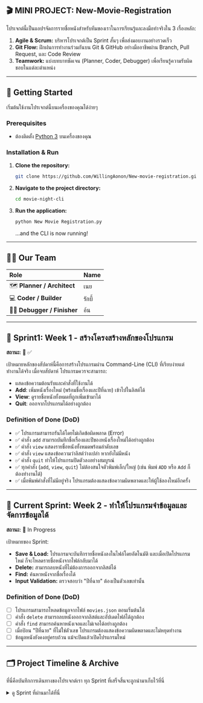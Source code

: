 ## 🎬 MINI PROJECT: New-Movie-Registration


โปรเจกต์นี้เป็นแอปฯจัดการรายชื่อหนังสำหรับทีมของเราในการเรียนรู้และลงมือทำจริงใน 3 เรื่องหลัก:
1.  **Agile & Scrum:** บริหารโปรเจกต์เป็น Sprint สั้นๆ เพื่อส่งมอบงานอย่างรวดเร็ว
2.  **Git Flow:** ฝึกฝนการทำงานร่วมกันบน Git & GitHub อย่างมืออาชีพผ่าน Branch, Pull Request, และ Code Review
3.  **Teamwork:** แบ่งบทบาทชัดเจน (Planner, Coder, Debugger) เพื่อเรียนรู้ความรับผิดชอบในแต่ละตำแหน่ง

---

## 🚀 Getting Started

เริ่มต้นใช้งานโปรเจกต์นี้บนเครื่องของคุณได้ง่ายๆ

### **Prerequisites**
-   ต้องติดตั้ง [Python 3](https://www.python.org/downloads/) บนเครื่องของคุณ

### **Installation & Run**

1.  **Clone the repository:**
    ```bash
    git clone https://github.com/WillingAonon/New-movie-registration.git
    ```
2.  **Navigate to the project directory:**
    ```bash
    cd movie-night-cli 
    ```
3.  **Run the application:**
    ```bash
    python New Movie Registration.py
    ```
    ...and the CLI is now running!

---

## 🧑‍💻 Our Team

| Role | Name |
| :--- | :--- |
| 🗺️ **Planner / Architect** | เนย |
| 💻 **Coder / Builder** | รักบี้ |
| 🕵️‍♀️ **Debugger / Finisher**| อ้น |

---

## 🎯 Sprint1: Week 1 - สร้างโครงสร้างหลักของโปรแกรม

**สถานะ:** 🚧 ✅

เป้าหมายหลักของสัปดาห์นี้คือการสร้างโปรแกรมผ่าน Command-Line (CLI) ที่เรียบง่ายแต่ทำงานได้จริง เมื่อจบสัปดาห์ โปรแกรมควรจะสามารถ:
- แสดงข้อความต้อนรับและคำสั่งที่ใช้งานได้
- **Add**: เพิ่มหนังเรื่องใหม่ (พร้อมชื่อเรื่องและปีที่ฉาย) เข้าไปในลิสต์ได้
- **View**: ดูรายชื่อหนังทั้งหมดที่ถูกเพิ่มเข้ามาได้
- **Quit**: ออกจากโปรแกรมได้อย่างถูกต้อง

### Definition of Done (DoD)   
- ✅ โปรแกรมสามารถรันได้โดยไม่เกิดข้อผิดพลาด (Error)
- ✅ คำสั่ง `add` สามารถบันทึกชื่อเรื่องและปีของหนังเรื่องใหม่ได้อย่างถูกต้อง
- ✅ คำสั่ง `view` แสดงรายชื่อหนังทั้งหมดพร้อมลำดับเลข
- ✅ คำสั่ง `view` แสดงข้อความว่าลิสต์ว่างเปล่า หากยังไม่มีหนัง
- ✅ คำสั่ง `quit` ทำให้โปรแกรมปิดตัวลงอย่างสมบูรณ์
- ✅ ทุกคำสั่ง (`add`, `view`, `quit`) ไม่ต้องสนใจตัวพิมพ์เล็ก/ใหญ่ (เช่น พิมพ์ `ADD` หรือ `Add` ก็ต้องทำงานได้)
- ✅ เมื่อพิมพ์คำสั่งที่ไม่มีอยู่จริง โปรแกรมต้องแสดงข้อความผิดพลาดและให้ผู้ใช้ลองใหม่อีกครั้ง

---

## 🎯 Current Sprint: Week 2 - ทำให้โปรแกรมจำข้อมูลและจัดการข้อมูลได้

**สถานะ:** 🚧 In Progress

เป้าหมายของ Sprint:
* **Save & Load:** โปรแกรมจะบันทึกรายชื่อหนังลงในไฟล์โดยอัตโนมัติ และเมื่อเปิดโปรแกรมใหม่ ก็จะโหลดรายชื่อหนังจากไฟล์กลับมาได้
* **Delete:** สามารถลบหนังที่ไม่ต้องการออกจากลิสต์ได้
* **Find:** ค้นหาหนังจากชื่อเรื่องได้
* **Input Validation:** ตรวจสอบว่า "ปีที่ฉาย" ต้องเป็นตัวเลขเท่านั้น

### Definition of Done (DoD)
- [ ] โปรแกรมสามารถโหลดข้อมูลจากไฟล์ `movies.json` ตอนเริ่มต้นได้
- [ ] คำสั่ง `delete` สามารถลบหนังออกจากลิสต์และอัปเดตไฟล์ได้ถูกต้อง
- [ ] คำสั่ง `find` สามารถค้นหาหนังเจอและไม่เจอได้อย่างถูกต้อง
- [ ] เมื่อป้อน "ปีที่ฉาย" ที่ไม่ใช่ตัวเลข โปรแกรมต้องแสดงข้อความผิดพลาดและไม่หยุดทำงาน
- [ ] ข้อมูลหนังยังคงอยู่ครบถ้วน แม้จะปิดแล้วเปิดโปรแกรมใหม่

---

## 🗂️ Project Timeline & Archive

ที่นี่คือบันทึกการเดินทางของโปรเจกต์เรา ทุก Sprint ที่เสร็จสิ้นจะถูกนำมาเก็บไว้ที่นี่

<details>
  <summary>ดู Sprint ที่ผ่านมาได้ที่นี่</summary>
    - Sprint1 --> https://colab.research.google.com/drive/1pVw00W_V8-Bh3_8rUnJChns-YXG9EFqb?usp=sharing  <br>
    - Sprint2 --> https://colab.research.google.com/drive/1dLIIZpdkclgA2_gmWdY7rh9lKxXsNTK8?usp=sharing  <br>
    - Sprint3 -->

  </details>
